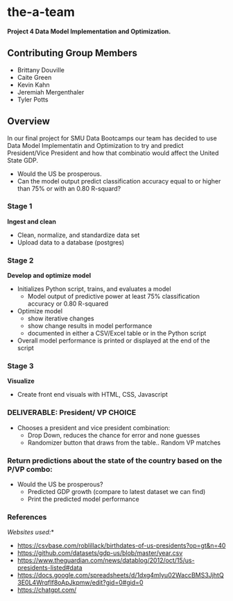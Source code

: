 # the-a-team
**Project 4 Data Model Implementation and Optimization.**

## **Contributing Group Members**
- Brittany Douville
- Caite Green
- Kevin Kahn
- Jeremiah Mergenthaler
- Tyler Potts

## Overview
In our final project for SMU Data Bootcamps our team has decided to use Data Model Implementatin and Optimization to try and predict President/Vice President and how that combinatio would affect the United State GDP.
- Would the US be prosperous.
- Can the model output predict classification accuracy equal to or higher than 75% or with an 0.80 R-squard?

### **Stage 1** 
**Ingest and clean**
- Clean, normalize, and standardize data set
- Upload data to a database (postgres)

### **Stage 2**
**Develop and optimize model**
- Initializes Python script, trains, and evaluates a model
    - Model output of predictive power at least 75% classification accuracy or 0.80 R-squared
- Optimize model 
    - show iterative changes 
    - show change results in model performance
    - documented in either a CSV/Excel table or in the Python script 
- Overall model performance is printed or displayed at the end of the script

### **Stage 3**
**Visualize** 
- Create front end visuals with HTML, CSS, Javascript


### **DELIVERABLE: President/ VP CHOICE**

- Chooses a president and vice president combination: 
    - Drop Down, reduces the chance for error and none guesses
    - Randomizer button that draws from the table.. Random VP matches

### **Return predictions about the state of the country based on the P/VP combo:**
- Would the  US be  prosperous? 
    - Predicted GDP growth (compare to latest dataset we can find) 
    - Print the predicted model performance 


### References
*Websites used:**
- https://csvbase.com/roblillack/birthdates-of-us-presidents?op=gt&n=40
- https://github.com/datasets/gdp-us/blob/master/year.csv
- https://www.theguardian.com/news/datablog/2012/oct/15/us-presidents-listed#data
- https://docs.google.com/spreadsheets/d/1dxg4mIyu02WaccBMS3JjhtQ3E0L4WrqfIf8oApJkpmw/edit?gid=0#gid=0
- https://chatgpt.com/
